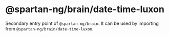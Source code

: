 # @spartan-ng/brain/date-time-luxon

Secondary entry point of `@spartan-ng/brain`. It can be used by importing from `@spartan-ng/brain/date-time-luxon`.
